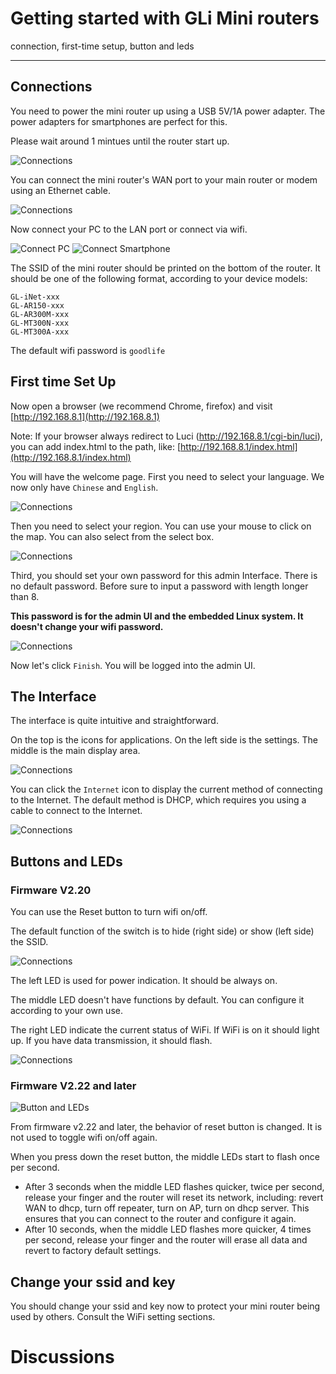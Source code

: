 # Getting started with GLi Mini routers

connection, first-time setup, button and leds

-----------

## Connections

You need to power the mini router up using a USB 5V/1A power adapter. The power adapters for smartphones are perfect for this.


Please wait around 1 mintues until the router start up.

![Connections](src/connections1.jpg)

You can connect the mini router's WAN port to your main router or modem using an Ethernet cable.

![Connections](src/connections.png)

Now connect your PC to the LAN port or connect via wifi.

![Connect PC](src/connections3.png)
![Connect Smartphone](src/connections4.png)

The SSID of the mini router should be printed on the bottom of the router. It should be one of the following format, according to your device models:
```
GL-iNet-xxx
GL-AR150-xxx
GL-AR300M-xxx
GL-MT300N-xxx
GL-MT300A-xxx
```
The default wifi password is `goodlife`

## First time Set Up

Now open a browser (we recommend Chrome, firefox) and visit [http://192.168.8.1](http://192.168.8.1)

Note: If your browser always redirect to Luci (http://192.168.8.1/cgi-bin/luci), you can add index.html to the path, like: [http://192.168.8.1/index.html](http://192.168.8.1/index.html)

You will have the welcome page. First you need to select your language. We now only have `Chinese` and `English`.

![Connections](src/welcome.jpg)

Then you need to select your region. You can use your mouse to click on the map. You can also select from the select box.

![Connections](src/region.jpg)

Third, you should set your own password for this admin Interface. There is no default password. Before sure to input a password with length longer than 8.

**This password is for the admin UI and the embedded Linux system. It doesn't change your wifi password.**

![Connections](src/password.jpg)

Now let's click `Finish`. You will be logged into the admin UI.

## The Interface

The interface is quite intuitive and straightforward.

On the top is the icons for applications. On the left side is the settings. The middle is the main display area.

![Connections](src/main_ui.jpg)

You can click the `Internet` icon to display the current method of connecting to the Internet. The default method is DHCP, which requires you using a cable to connect to the Internet.

![Connections](src/internet_status.jpg)

## Buttons and LEDs

### Firmware V2.20 
You can use the Reset button to turn wifi on/off.

The default function of the switch is to hide (right side) or show (left side) the SSID.

![Connections](src/buttons.png)

The left LED is used for power indication. It should be always on.

The middle LED doesn't have functions by default. You can configure it according to your own use.

The right LED indicate the current status of WiFi. If WiFi is on it should light up. If you have data transmission, it should flash.

![Connections](src/leds.png)

### Firmware V2.22 and later 

![Button and LEDs](src/button_leds.jpg)

From firmware v2.22 and later, the behavior of reset button is changed. It is not used to toggle wifi on/off again.

When you press down the reset button, the middle LEDs start to flash once per second. 

* After 3 seconds when the middle LED flashes quicker, twice per second, release your finger and the router will reset its network, including: revert WAN to dhcp, turn off repeater, turn on AP, turn on dhcp server. This ensures that you can connect to the router and configure it again.
* After 10 seconds, when the middle LED flashes more quicker, 4 times per second, release your finger and the router will erase all data and revert to factory default settings.

## Change your ssid and key

You should change your ssid and key now to protect your mini router being used by others. Consult the WiFi setting sections.

# Discussions
